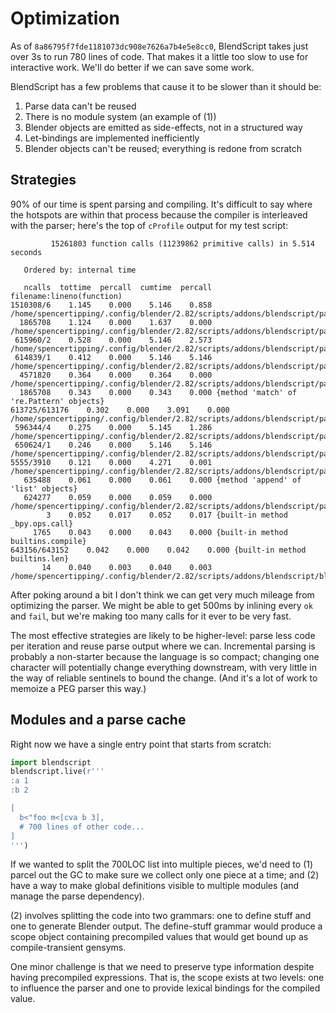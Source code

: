 # Optimization
As of `8a86795f7fde1181073dc908e7626a7b4e5e8cc0`, BlendScript takes just over 3s
to run 780 lines of code. That makes it a little too slow to use for interactive
work. We'll do better if we can save some work.

BlendScript has a few problems that cause it to be slower than it should be:

1. Parse data can't be reused
2. There is no module system (an example of (1))
3. Blender objects are emitted as side-effects, not in a structured way
4. Let-bindings are implemented inefficiently
5. Blender objects can't be reused; everything is redone from scratch


## Strategies
90% of our time is spent parsing and compiling. It's difficult to say where the
hotspots are within that process because the compiler is interleaved with the
parser; here's the top of `cProfile` output for my test script:

```
         15261803 function calls (11239862 primitive calls) in 5.514 seconds

   Ordered by: internal time

   ncalls  tottime  percall  cumtime  percall filename:lineno(function)
1510308/6    1.145    0.000    5.146    0.858 /home/spencertipping/.config/blender/2.82/scripts/addons/blendscript/parsers/peg.py:112(__call__)
  1865708    1.124    0.000    1.637    0.000 /home/spencertipping/.config/blender/2.82/scripts/addons/blendscript/parsers/peg.py:60(f)
 615960/2    0.528    0.000    5.146    2.573 /home/spencertipping/.config/blender/2.82/scripts/addons/blendscript/parsers/peg.py:87(f)
 614839/1    0.412    0.000    5.146    5.146 /home/spencertipping/.config/blender/2.82/scripts/addons/blendscript/parsers/peg.py:213(f)
  4571820    0.364    0.000    0.364    0.000 /home/spencertipping/.config/blender/2.82/scripts/addons/blendscript/parsers/peg.py:27(fail)
  1865708    0.343    0.000    0.343    0.000 {method 'match' of 're.Pattern' objects}
613725/613176    0.302    0.000    3.091    0.000 /home/spencertipping/.config/blender/2.82/scripts/addons/blendscript/parsers/peg.py:249(f)
 596344/4    0.275    0.000    5.145    1.286 /home/spencertipping/.config/blender/2.82/scripts/addons/blendscript/parsers/peg.py:178(__call__)
 650624/1    0.246    0.000    5.146    5.146 /home/spencertipping/.config/blender/2.82/scripts/addons/blendscript/parsers/peg.py:261(g)
5555/3910    0.121    0.000    4.271    0.001 /home/spencertipping/.config/blender/2.82/scripts/addons/blendscript/parsers/peg.py:146(__call__)
   635488    0.061    0.000    0.061    0.000 {method 'append' of 'list' objects}
   624277    0.059    0.000    0.059    0.000 /home/spencertipping/.config/blender/2.82/scripts/addons/blendscript/parsers/peg.py:28(ok)
        3    0.052    0.017    0.052    0.017 {built-in method _bpy.ops.call}
     1765    0.043    0.000    0.043    0.000 {built-in method builtins.compile}
643156/643152    0.042    0.000    0.042    0.000 {built-in method builtins.len}
       14    0.040    0.003    0.040    0.003 /home/spencertipping/.config/blender/2.82/scripts/addons/blendscript/blender/bmesh.py:292(spin)
```

After poking around a bit I don't think we can get very much mileage from
optimizing the parser. We might be able to get 500ms by inlining every `ok` and
`fail`, but we're making too many calls for it ever to be very fast.

The most effective strategies are likely to be higher-level: parse less code per
iteration and reuse parse output where we can. Incremental parsing is probably a
non-starter because the language is so compact; changing one character will
potentially change everything downstream, with very little in the way of
reliable sentinels to bound the change. (And it's a lot of work to memoize a PEG
parser this way.)


## Modules and a parse cache
Right now we have a single entry point that starts from scratch:

```py
import blendscript
blendscript.live(r'''
:a 1
:b 2

[
  b<"foo m<[cva b 3],
  # 700 lines of other code...
]
''')
```

If we wanted to split the 700LOC list into multiple pieces, we'd need to (1)
parcel out the GC to make sure we collect only one piece at a time; and (2) have
a way to make global definitions visible to multiple modules (and manage the
parse dependency).

(2) involves splitting the code into two grammars: one to define stuff and one
to generate Blender output. The define-stuff grammar would produce a scope
object containing precompiled values that would get bound up as
compile-transient gensyms.

One minor challenge is that we need to preserve type information despite having
precompiled expressions. That is, the scope exists at two levels: one to
influence the parser and one to provide lexical bindings for the compiled value.
